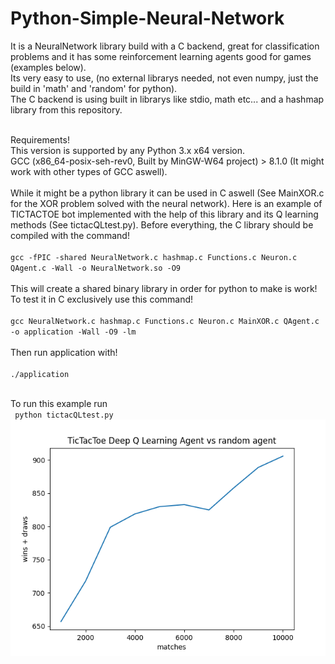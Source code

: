 # Python-Simple-Neural-Network
It is a NeuralNetwork library build with a C backend, great for classification problems and it has some reinforcement learning agents good for games (examples below).
<br>
Its very easy to use, (no external librarys needed, not even numpy, just the build in 'math' and 'random' for python).
<br>
The C backend is using built in librarys like stdio, math etc... and a hashmap library from this repository.

<br>
Requirements!
<br>
This version is supported by any Python 3.x x64 version.
<br>
GCC (x86_64-posix-seh-rev0, Built by MinGW-W64 project) > 8.1.0 (It might work with other types of GCC aswell).
<br>
<br>
While it might be a python library it can be used in C aswell (See MainXOR.c for the XOR problem solved with the neural network).
Here is an example of TICTACTOE bot implemented with the help of this library and its Q learning methods (See tictacQLtest.py).
Before everything, the C library should be compiled with the command!
<br>
<code>
gcc -fPIC -shared NeuralNetwork.c hashmap.c Functions.c Neuron.c QAgent.c -Wall -o NeuralNetwork.so -O9
</code>
<br>
This will create a shared binary library in order for python to make is work!
<br>
To test it in C exclusively use this command!
<br>
<code>
gcc NeuralNetwork.c hashmap.c Functions.c Neuron.c MainXOR.c QAgent.c -o application -Wall -O9 -lm
</code>
<br>
Then run application with!
<br>
<code>
./application
</code>
<br>

To run this example run
<br>
<code>
python tictacQLtest.py
</code>
<br>
![alt text](Plots/TicTacToe_wins.png)

